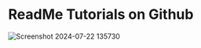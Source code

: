 # ReadMe Tutorials on Github

![Screenshot 2024-07-22 135730](https://github.com/user-attachments/assets/9fb9060f-388f-4feb-aee0-d17d04004c87)

